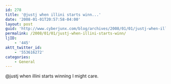 ```yaml
---
id: 278
title: '@justj when illini starts winn...'
date: '2008-01-01T20:57:58-04:00'
layout: post
guid: 'http://www.cyberjunx.com/blog/archives/2008/01/01/justj-when-illini-starts-winn/'
permalink: /2008/01/01/justj-when-illini-starts-winn/
ljID:
    - '445'
aktt_twitter_id:
    - '553616272'
categories:
    - General
---
```


@justj when illini starts winning I might care.